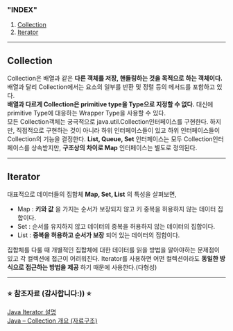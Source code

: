 ### "INDEX"

1. [Collection](#collection-)
2. [Iterator](#iterator)

---

## Collection

Collection은 배열과 같은 **다른 객체를 저장, 핸들링하는 것을 목적으로 하는 객체이다.**
배열과 달리 Collection에서는 요소의 일부를 반환 및 정렬 등의 메서드를 포함하고 있다.
<br>
**배열과 다르게 Collection은 primitive type을 Type으로 지정할 수 없다.**
대신에 primitive Type에 대응하는 Wrapper Type을 사용할 수 있다.
<br>
모든 Collection객체는 궁극적으로 java.util.Collection인터페이스를 구현한다.
하지만, 직접적으로 구현하는 것이 아니라 하위 인터페이스들이 있고 하위 인터페이스들이 Collection의 기능을 결정한다.
**List, Queue, Set** 인터페이스는 모두 Collection인터페이스를 상속받지만, **구조상의 차이로 Map** 인터페이스는 별도로 정의된다.

---

## Iterator

대표적으로 데이터들의 집합체 **Map, Set, List** 의 특성을 살펴보면,

- Map : **키와 값** 을 가지는 순서가 보장되지 않고 키 중복을 허용하지 않는 데이터 집합이다.
- Set : 순서를 유지하지 않고 데이터의 중복을 허용하지 않는 데이터의 집합이다.
- List : **중복을 허용하고 순서가 보장** 되어 있는 데이터의 집합이다.

집합체를 다룰 때 개별적인 집합체에 대한 데이터를 읽을 방법을 알아야하는 문제점이 있고 각 컬렉션에 접근이 어려워진다.
Iterator를 사용하면 어떤 컬렉션이라도 **동일한 방식으로 접근하는 방법을 제공** 하기 때문에 사용한다.(다형성)

---

### ⭐️ 참조자료 (감사합니다:)) ⭐️ <br>
[Java Iterator 설명](https://shxrecord.tistory.com/74) <br>
[Java – Collection 개요 (자료구조)](http://blog.breakingthat.com/2018/05/07/java-collection-%EA%B0%9C%EC%9A%94-%EC%9E%90%EB%A3%8C%EA%B5%AC%EC%A1%B0/) <br>
